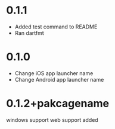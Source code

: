 0.1.1
=====

* Added test command to README
* Ran dartfmt

0.1.0
=====

* Change iOS app launcher name
* Change Android app launcher name

0.1.2+pakcagename
=====

windows support
web support added